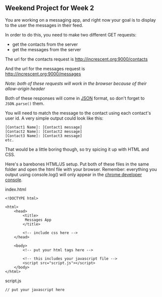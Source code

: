 ## Weekend Project for Week 2

You are working on a messaging app, and right now your goal is to display to the user the messages in their feed.

In order to do this, you need to make two different GET requests:
- get the contacts from the server
- get the messages from the server


The url for the contacts request is http://increscent.org:9000/contacts

And the url for the messages request is http://increscent.org:9000/messages

*Note: both of these requests will work in the browser because of their allow-origin header*

Both of these responses will come in [JSON](http://www.w3schools.com/json/) format, so don't forget to `JSON.parse()` them.

You will need to match the message to the contact using each contact's user id. A very simple output could look like this:
```
[Contact1 Name]: [Contact1 message]
[Contact2 Name]: [Contact2 message]
[Contact3 Name]: [Contact3 message]
etc.
```

That would be a little boring though, so try spicing it up with HTML and CSS.

Here's a barebones HTML/JS setup. Put both of these files in the same folder and open the html file with your browser. Remember: everything you output using console.log() will only appear in the [chrome developer console](https://developer.chrome.com/devtools/docs/console).

index.html
```
<!DOCTYPE html>

<html>
	<head>
		<title>
		 Messages App
		</title>
		
		<!-- include css here -->
	</head>
	
	<body>
		<!-- put your html tags here -->
		
		<!-- this includes your javascript file -->
		<script src="script.js"></script>
	</body>
</html>
```

script.js
```
// put your javascript here
```